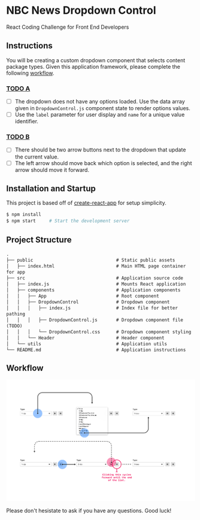 # NBC News Dropdown Control
React Coding Challenge for Front End Developers

## Instructions
You will be creating a custom dropdown component that selects content package types. Given this application framework, please complete the following [workflow](#workflow).

### [TODO A](https://github.com/nbcnews/fe-coding-challenge/blob/master/src/components/DropdownControl/DropdownControl.js#L26)
- [ ] The dropdown does not have any options loaded. Use the data array given in `DropdownControl.js` component state to render options values.
- [ ] Use the `label` parameter for user display and `name` for a unique value identifier.

### [TODO B](https://github.com/nbcnews/fe-coding-challenge/blob/master/src/components/DropdownControl/DropdownControl.js#L36)
- [ ] There should be two arrow buttons next to the dropdown that update the current value.
- [ ] The left arrow should move back which option is selected, and the right arrow should move it forward.

## Installation and Startup

This project is based off of [create-react-app](https://github.com/facebook/create-react-app) for setup simplicity.

```bash
$ npm install
$ npm start     # Start the development server
```

## Project Structure

```
.
├── public                               # Static public assets
│   ├── index.html                       # Main HTML page container for app
├── src                                  # Application source code
│   ├── index.js                         # Mounts React application
│   ├── components                       # Application components
│   │   ├── App                          # Root component
│   │   ├── DropdownControl              # Dropdown component
│   │   │   ├── index.js                 # Index file for better pathing
│   │   │   ├── DropdownControl.js       # Dropdown component file (TODO)
│   │   │   └── DropdownControl.css      # Dropdown component styling
│   │   └── Header                       # Header component
│   └── utils                            # Application utils
└── README.md                            # Application instructions
```

## Workflow
![Workflow image](workflow.png "User interaction flow for dropdown value selection")

Please don't hesistate to ask if you have any questions. Good luck!
